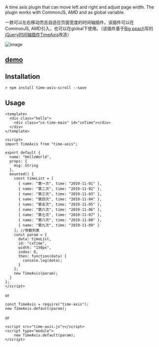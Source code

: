A time axis plugin that can move left and right and adjust page width.
The plugin works with CommonJS, AMD and as global variable.


一款可以左右移动而且自适应页面宽度的时间轴插件。该插件可以在CommonJS, AMD引入，也可以在global下使用。（该插件基于[Big peach](http://www.jq22.com/mem814620)写的[jQuery时间轴插件TimeAxis](http://www.jq22.com/jquery-info22452)改造）


![image](https://pei-zhanglina-du-guo-man-chang-sui-yue.cn/example.png)

## [demo](https://wisdomwb.github.io/time-axis/)

## Installation
```
> npm install time-axis-scroll --save
```
## Usage
```
<template>
  <div class="hello">
    <div class="cx-time-main" id="cxTime"></div>
  </div>
</template>

<script>
import TimeAxis from "time-axis";

export default {
  name: "HelloWorld",
  props: {
    msg: String
  },
  mounted() {
    const timeList = [
      { name: "第一次", time: "2019-11-01" },
      { name: "第二次", time: "2019-11-02" },
      { name: "第三次", time: "2019-11-03" },
      { name: "第四次", time: "2019-11-04" },
      { name: "第五次", time: "2019-11-05" },
      { name: "第六次", time: "2019-11-06" },
      { name: "第七次", time: "2019-11-07" },
      { name: "第八次", time: "2019-11-08" },
      { name: "第九次", time: "2019-11-09" }
    ]; //参数列表
    const param = {
      data: timeList,
      id: "cxTime",
      width: "150px",
      index: 0,
      then: function(data) {
        console.log(data);
      }
    };
    new TimeAxis(param);
  }
};
</script>
```
or
```
const TimeAxis = require("time-axis");
new TimeAxis.default(param);
```
or
```
<script src="time-axis.js"></script>
<script type="module">
    new TimeAxis.default(param);
</script>
```
